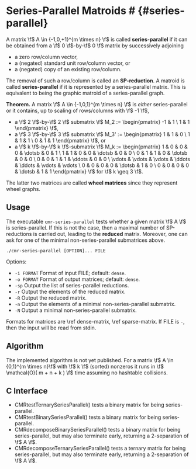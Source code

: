 # Series-Parallel Matroids # {#series-parallel}

A matrix \f$ A \in \{-1,0,+1\}^{m \times n} \f$ is called **series-parallel** if it can be obtained from a \f$ 0 \f$-by-\f$ 0 \f$ matrix by successively adjoining

  - a zero row/column vector,
  - a (negated) standard unit row/column vector, or
  - a (negated) copy of an existing row/column.

The removal of such a row/column is called an **SP-reduction**.
A matroid is called **series-parallel** if it is represented by a series-parallel matrix.
This is equivalent to being the graphic matroid of a series-parallel graph.

**Theorem.** A matrix \f$ A \in \{-1,0,1\}^{m \times n} \f$ is *either* series-parallel or it contains, up to scaling of rows/columns with \f$ -1 \f$,

  - a \f$ 2 \f$-by-\f$ 2 \f$ submatrix \f$ M_2 := \begin{pmatrix} -1 & 1 \\ 1 & 1 \end{pmatrix} \f$,
  - a \f$ 3 \f$-by-\f$ 3 \f$ submatrix \f$ M_3' := \begin{pmatrix} 1 & 1 & 0 \\ 1 & 1 & 1 \\ 0 & 1 & 1 \end{pmatrix} \f$, or
  - a \f$ k \f$-by-\f$ k \f$-submatrix \f$ M_k := \begin{pmatrix}
    1 & 0 & 0 & 0 & \dotsb & 0 & 1 \\
    1 & 1 & 0 & 0 & \dotsb & 0 & 0 \\
    0 & 1 & 1 & 0 & \dotsb & 0 & 0 \\
    0 & 0 & 1 & 1 & \ddots & 0 & 0 \\
    \vdots & \vdots & \vdots & \ddots & \ddots & \vdots & \vdots \\
    0 & 0 & 0 & 0 & \dotsb & 1 & 0 \\
    0 & 0 & 0 & 0 & \dotsb & 1 & 1
  \end{pmatrix} \f$ for \f$ k \geq 3 \f$.

The latter two matrices are called **wheel matrices** since they represent wheel graphs.

## Usage ##

The executable `cmr-series-parallel` tests whether a given matrix \f$ A \f$ is series-parallel.
If this is not the case, then a maximal number of SP-reductions is carried out, leading to the **reduced** matrix.
Moreover, one can ask for one of the minimal non-series-parallel submatrices above.

    ./cmr-series-parallel [OPTION]... FILE

Options:
  - `-i FORMAT` Format of input FILE; default: `dense`.
  - `-o FORMAT` Format of output matrices; default: `dense`.
  - `-sp`       Output the list of series-parallel reductions.
  - `-r`        Output the elements of the reduced matrix.
  - `-R`        Output the reduced matrix.
  - `-n`        Output the elements of a minimal non-series-parallel submatrix.
  - `-N`        Output a minimal non-series-parallel submatrix.

Formats for matrices are \ref dense-matrix, \ref sparse-matrix.
If FILE is `-`, then the input will be read from stdin.

## Algorithm ##

The implemented algorithm is not yet published.
For a matrix \f$ A \in \{0,1\}^{m \times n}\f$ with \f$ k \f$ (sorted) nonzeros it runs in \f$ \mathcal{O}( m + n + k ) \f$ time assuming no hashtable collisions.

## C Interface ##

  - CMRtestTernarySeriesParallel() tests a binary matrix for being series-parallel.
  - CMRtestBinarySeriesParallel() tests a binary matrix for being series-parallel.
  - CMRdecomposeBinarySeriesParallel() tests a binary matrix for being series-parallel, but may also terminate early, returning a 2-separation of \f$ A \f$.
  - CMRdecomposeTernarySeriesParallel() tests a ternary matrix for being series-parallel, but may also terminate early, returning a 2-separation of \f$ A \f$.

